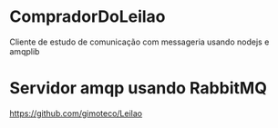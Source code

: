 # CompradorDoLeilao
Cliente de estudo de comunicação com messageria usando nodejs e amqplib

# Servidor amqp usando RabbitMQ
https://github.com/gimoteco/Leilao
